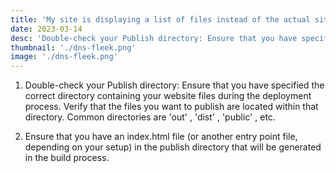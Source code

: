 ```yaml
---
title: 'My site is displaying a list of files instead of the actual site'
date: 2023-03-14
desc: 'Double-check your Publish directory: Ensure that you have specified the correct dir.'
thumbnail: './dns-fleek.png'
image: './dns-fleek.png'
---
```


1. Double-check your Publish directory: Ensure that you have specified the correct directory containing your website files during the deployment process. Verify that the files you want to publish are located within that directory. Common directories are 'out' , 'dist' , 'public' , etc.

2. Ensure that you have an index.html file (or another entry point file, depending on your setup) in the publish directory that will be generated in the build process.
